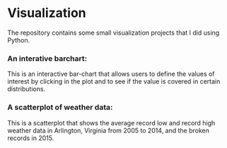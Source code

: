 # Visualization

The repository contains some small visualization projects that I did using Python.

### An interative barchart: 
This is an interactive bar-chart that allows users to define the values of interest by clicking in the plot and to see if the value is covered in certain distributions.

### A scatterplot of weather data:
This is a scatterplot that shows the average record low and record high weather data in Arlington, Virginia from 2005 to 2014, and the broken records in 2015.
